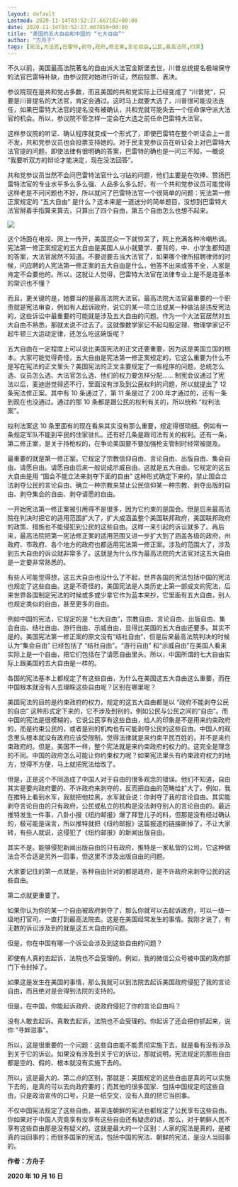 ```yaml
---
layout: default
Lastmod: 2020-11-14T03:52:27.667182+00:00
date: 2020-11-14T03:52:27.667059+00:00
title: "美国的五大自由和中国的 “七大自由”"
author: "方舟子"
tags: [宪法,大法官,巴雷特,剥夺,政府,修正案,言论自由,公民,最高法院,约束]
---
```


不久以前，美国最高法院著名的自由派大法官金斯堡去世，川普总统提名极端保守的法官巴雷特补缺，由参议院对她进行听证，然后投票、表决。

参议院现在是共和党占多数，而且美国的共和党实际上已经变成了 “川普党”，只要是川普提名的大法官，肯定会通过。这时马上就要大选了，川普很可能没法连任，如果巴雷特大法官的提名没有被确认，共和党就可能失去一个任命保守派大法官的机会。所以，参议院不管怎样一定会在大选之前任命巴雷特大法官。

这样参议院的听证、确认程序就变成一个形式了，即使巴雷特在整个听证会上一言不发，共和党参议员也会投票支持她的。对于民主党参议员在听证会上对巴雷特大法官提的问题，即使法律有很明确的答案，巴雷特的确也是一问三不知，一概说 “我要听双方的辩论才能决定，现在没法回答”。

共和党参议员当然不会问巴雷特法官什么刁钻的问题，他们主要是在吹捧、赞扬巴雷特法官的专业水平多么多么强、人品多么多么好。有一个共和党参议员可能觉得这样老是不问问题也不好，所以就问了巴雷特法官一个很简单的问题：宪法第一修正案规定的 “五大自由” 是什么？这本来是一道送分的简单题目，没想到巴雷特大法官掰着手指算来算去，只算出了四个自由，第五个自由怎么也想不起来。

![](https://images.weserv.nl/?url=https%3A//cdn36.hipicbeta.com/2020/news/20201114/16053218475faf447705b85.jpg)

这个场面在电视、网上一传开，美国民众一下就惊呆了，网上充满各种冷嘲热讽。宪法第一修正案规定的五大自由是美国人从小就要学、要背的，中、小学生都知道的答案，大法官居然不知道。不要说要去当大法官了，如果哪个律所招聘律师的时候，问应聘的人宪法第一修正案的五大自由是什么，他答不出来或答不全，人家是肯定不会要他的。所以，这就让人觉得，巴雷特大法官在法律专业上是不是连基本的常识也不懂？

而且，更关键的是，她要当的是最高法院大法官。最高法院大法官最重要的一个职责就是宪法审查，例如有人起诉政府，说它的某一项立法或某一种做法是违反宪法的，这些诉讼中最重要的可能就是涉及五大自由的问题。作为一个大法官居然对五大自由不熟悉，那就太说不过去了。这就像数学家记不起勾股定理、物理学家记不起牛顿三大运动定律，还怎么吃这碗饭呢？

五大自由在一定程度上可以说比美国宪法的正文还要重要，因为这是美国立国的根本。大家可能觉得奇怪，五大自由是宪法第一修正案规定的，它这么重要为什么不是写在宪法的正文里头？美国宪法的正文主要规定了一些程序的问题，总统怎么选、议员怎么选、大法官怎么选、他们的权力要怎样分配…… 制宪会议通过了宪法以后，麦迪逊觉得还不行，里面没有涉及到公民权利的问题，所以就提出了 12 条宪法修正案。其中有 10 条通过了，第 11 条是过了 200 年才通过的，还有一条到现在也没通过。通过的那 10 条都是跟公民的权利有关的，所以统称 “权利法案”。

权利法案这 10 条里面有的现在看来其实没有那么重要，规定得很琐细。例如有一条规定军队不能到平民的住家驻扎。还有好几条是跟司法有关的权利。还有一条，第二修正案，是关于持枪权的，在争论美国要不要加强枪支管制时经常被提及。

最重要的就是第一修正案。它规定了宗教信仰自由、言论自由、出版自由、集会自由、请愿自由。请愿自由后来一般说成示威自由。这就是五大自由。它规定的这五大自由是用 “国会不能立法来剥夺下面的自由” 这种形式确定下来的，禁止国会立法剥夺公民的言论自由、确立一种宗教来禁止公民信仰某一种宗教、剥夺出版的自由、剥夺集会的自由、剥夺请愿的自由。

一开始宪法第一修正案被引用得不是很多，因为它约束的是国会。但是后来最高法院在判决时把它的适用范围扩大了，扩大成涵盖整个美国联邦政府，美国联邦政府的政策、措施也不能侵犯到公民的这些自由。这样一来引起的诉讼就多了。再后来，最高法院把第一宪法修正案的适用范围又进一步扩大到了涵盖各级的政府，州政府、市政府、各个地方的政府也都适用宪法第一修正案。涉及的范围大了，涉及到五大自由的诉讼就非常多了。这就是为什么作为最高法院的大法官对这五大自由是一定要非常熟悉的。

有些人可能觉得想，这五大自由也没什么了不起，世界各国的宪法包括中国的宪法也规定了这些自由。这是不奇怪的，美国宪法是人类历史上第一部成文的宪法，后来世界各国制定宪法的时候或多或少拿它作为蓝本来抄，它里面有五大自由，别人也规定类似的自由，甚至更多的自由。

例如中国的宪法，它规定的是 “七大自由”，宗教自由、言论自由、出版自由、集会自由、结社自由、游行自由、示威自由，显得比美国的五大自由还要多。其实不是的。美国宪法第一修正案的原文没有“结社自由”，但是后来最高法院判决的时候认为“集会自由” 已经包括了 “结社自由”。“游行自由” 和“示威自由”在美国人看来实际上是一个自由，把它们包括在了请愿自由里头。所以，中国所谓的七大自由实际上跟美国的五大自由是一样的。

各国的宪法基本上都规定了有这些自由，为什么在美国这五大自由这么重要，而在中国根本就没有人去理睬这些自由呢？区别在哪里呢？

美国宪法的目的是约束政府的权力，规定的这五大自由都是以 “政府不能剥夺公民的自由” 这种形式定下来的，它不涉及到别的，例如公民与公民之间的“自由”。而中国的宪法是很模糊的，它说公民享有这些自由，给人的印象是不是用来约束政府的，而是约束公民的，或者是别的机构也有可能剥夺公民的这些自由。中国人的观念里头根本就没有政府应该受限制，觉得法律就是来约束平民百姓的，并不是来约束政府的。但是，美国不一样，整个宪法就是来约束政府的权力的。这完全是理念的不同。中国的政府怎么可能让你约束权力呢？如果宪法里头有约束政府权力的地方，觉得不方便，马上就把宪法给改了。

但是，正是这个不同造成了中国人对于自由的很多观念的错误。他们不知道，自由其实是要向政府要的、不许政府来剥夺的，反而把自由的范畴给扩大了。例如，我在推特上看到水军，我就把他拉黑，水军就会说：你剥夺了我的言论自由。其实能剥夺言论自由的只有政府，公民或私立的机构是没法剥夺别人的言论自由的。最近推特发生一件事，八卦小报《纽约邮报》爆了拜登儿子的料，但那是没有经过确认的，极可能是谣言，所以推特就把《纽约邮报》这篇报道的链接断掉了，不让大家转，有些人就说，这侵犯了《纽约邮报》的新闻出版自由。

其实不是。能够侵犯新闻出版自由的只有政府，推特是一家私营的公司，它这种做法合不合适是另外一回事，但这里不涉及出版自由的问题。

大家要记住的第一点就是，各种自由针对的都是政府，是不许政府来剥夺公民的这些自由。

第二点就更重要了。

如果你认为你的某一个自由被政府剥夺了，那么你就可以去起诉政府，可以一级一级地打官司，一直打到最高法院去。这是在美国经常发生的事情。我刚才说了，有无数的诉讼涉及到的就是这五大自由的问题。

但是，你在中国有哪一个诉讼会涉及到这些自由的问题？

即使有人真的去起诉，法院也不会受理的。例如，我的微信公众号被中国的政府部门下令封掉了。

如果这是发生在美国的事情，那么我就可以到法院去起诉美国政府侵犯了我的言论自由，而且绝对是会得到法院的支持的。

但是，在中国，你能起诉政府、说政府侵犯了你的言论自由吗？

没有人敢去起诉。真敢去起诉，法院也不会受理的。你起诉了还会把你抓起来，说你 “寻衅滋事”。

所以，这是很重要的一个问题：这些自由能不能贯彻实施下去，就是看有没有涉及到关于它的诉讼。如果没有涉及到关于它的诉讼，那就说明，宪法规定的那些自由都是空的、假的、根本就没有实施下去的。

所以，这是最大的、第二点的区别，那就是：美国规定的这些自由是真的可以实施下去的，是真的可以去向政府要的；而其他的很多国家、包括中国规定的这些自由，只是政治宣传的口号，只是一纸空文，没有人真的把它当回事。

不仅中国宪法规定了这些自由，甚至连朝鲜的宪法也都规定了公民享有这些自由。你如果对于中国人究竟享有没享有这些自由还有疑虑的话，那么，对于朝鲜人民不享有这些自由那是没有疑义的。这就是最大的一个区别：人家的宪法是真的，是被真的当回事的；而很多国家的宪法，包括中国的宪法、朝鲜的宪法，是没人当回事的。

**作者：方舟子**

**2020 年 10 月 16 日**
